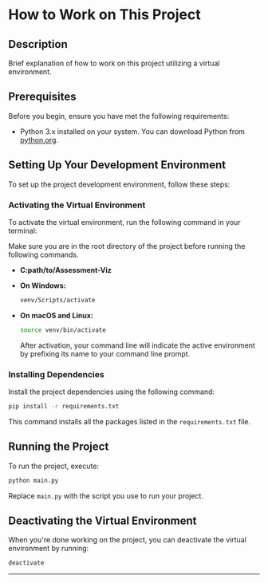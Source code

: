 # How to Work on This Project

## Description

Brief explanation of how to work on this project utilizing a virtual environment.

## Prerequisites

Before you begin, ensure you have met the following requirements:

- Python 3.x installed on your system. You can download Python from [python.org](https://www.python.org/downloads/).

## Setting Up Your Development Environment

To set up the project development environment, follow these steps:

### Activating the Virtual Environment

To activate the virtual environment, run the following command in your terminal:

Make sure you are in the root directory of the project before running the following commands.

- **C:path/to/Assessment-Viz**

- **On Windows:**
  ```bash
  venv/Scripts/activate
  ```
- **On macOS and Linux:**
  ```bash
  source venv/bin/activate
  ```
  After activation, your command line will indicate the active environment by prefixing its name to your command line prompt.

### Installing Dependencies

Install the project dependencies using the following command:

```bash
pip install -r requirements.txt
```

This command installs all the packages listed in the `requirements.txt` file.

## Running the Project

To run the project, execute:

```bash
python main.py
```

Replace `main.py` with the script you use to run your project.

## Deactivating the Virtual Environment

When you're done working on the project, you can deactivate the virtual environment by running:

```bash
deactivate
```

---
